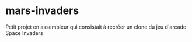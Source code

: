 # mars-invaders
Petit projet en assembleur qui consistait à recréer un clone du jeu d'arcade Space Invaders
